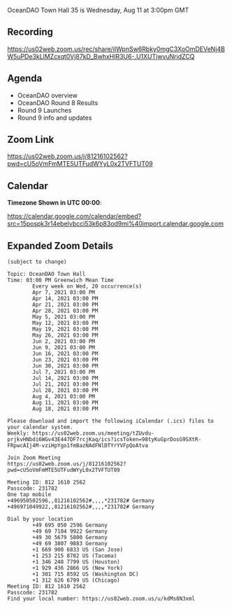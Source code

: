 OceanDAO Town Hall 35 is Wednesday, Aug 11 at 3:00pm GMT

## Recording

https://us02web.zoom.us/rec/share/iIWpnSw6Rbky0mgC3XoOmDEVeNj4BW5uPDe3kLlMZcxqt0Vj87kD_BwhxHIR3U6-.U1XUTjwvuNrjdZCQ


## Agenda

- OceanDAO overview
- OceanDAO Round 8 Results
- Round 9 Launches
- Round 9 info and updates


## Zoom Link

https://us02web.zoom.us/j/81216102562?pwd=cU5oVmFmMTE5UTFudWYyL0x2TVFTUT09
 
## Calendar

**Timezone Shown in UTC 00:00**:

https://calendar.google.com/calendar/embed?src=15pospk3r14ebelvbcci53k6p83od9mi%40import.calendar.google.com


## Expanded Zoom Details

```
(subject to change)

Topic: OceanDAO Town Hall
Time: 03:00 PM Greenwich Mean Time
        Every week on Wed, 20 occurrence(s)
        Apr 7, 2021 03:00 PM
        Apr 14, 2021 03:00 PM
        Apr 21, 2021 03:00 PM
        Apr 28, 2021 03:00 PM
        May 5, 2021 03:00 PM
        May 12, 2021 03:00 PM
        May 19, 2021 03:00 PM
        May 26, 2021 03:00 PM
        Jun 2, 2021 03:00 PM
        Jun 9, 2021 03:00 PM
        Jun 16, 2021 03:00 PM
        Jun 23, 2021 03:00 PM
        Jun 30, 2021 03:00 PM
        Jul 7, 2021 03:00 PM
        Jul 14, 2021 03:00 PM
        Jul 21, 2021 03:00 PM
        Jul 28, 2021 03:00 PM
        Aug 4, 2021 03:00 PM
        Aug 11, 2021 03:00 PM
        Aug 18, 2021 03:00 PM

Please download and import the following iCalendar (.ics) files to your calendar system.
Weekly: https://us02web.zoom.us/meeting/tZUvdu-prjkvHNbdi6WGv43E447DF7rcjKaq/ics?icsToken=98tyKuGprDosG9SXtR-FRpwcAIj4M-vziHpYgo1fmBazNAdFNlDTYrYVFpQoAtva

Join Zoom Meeting
https://us02web.zoom.us/j/81216102562?pwd=cU5oVmFmMTE5UTFudWYyL0x2TVFTUT09

Meeting ID: 812 1610 2562
Passcode: 231782
One tap mobile
+496950502596,,81216102562#,,,,*231782# Germany
+496971049922,,81216102562#,,,,*231782# Germany

Dial by your location
        +49 695 050 2596 Germany
        +49 69 7104 9922 Germany
        +49 30 5679 5800 Germany
        +49 69 3807 9883 Germany
        +1 669 900 6833 US (San Jose)
        +1 253 215 8782 US (Tacoma)
        +1 346 248 7799 US (Houston)
        +1 929 436 2866 US (New York)
        +1 301 715 8592 US (Washington DC)
        +1 312 626 6799 US (Chicago)
Meeting ID: 812 1610 2562
Passcode: 231782
Find your local number: https://us02web.zoom.us/u/kdMs8N3xml


